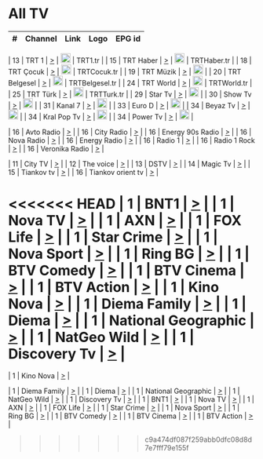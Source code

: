 <h1>All TV</h1>

| #   | Channel        | Link  | Logo | EPG id |
|:---:|:--------------:|:-----:|:----:|:------:|

| 13  | TRT 1            | [>](https://tv-trt1.medya.trt.com.tr/master.m3u8) | <img height="20" src="https://i.imgur.com/j786OLG.png"/> | TRT1.tr |
| 15  | TRT Haber        | [>](https://tv-trthaber.medya.trt.com.tr/master.m3u8) | <img height="20" src="https://i.imgur.com/OVfo8Ab.png"/> | TRTHaber.tr |
| 18  | TRT Çocuk        | [>](https://tv-trtcocuk.medya.trt.com.tr/master.m3u8) | <img height="20" src="https://i.imgur.com/QLFmD6d.png"/> | TRTCocuk.tr |
| 19  | TRT Müzik        | [>](https://tv-trtmuzik.medya.trt.com.tr/master.m3u8) | <img height="20" src="https://i.imgur.com/fIVFCEd.png"/> |
| 20  | TRT Belgesel     | [>](https://tv-trtbelgesel.medya.trt.com.tr/master.m3u8) | <img height="20" src="https://i.imgur.com/MGO87pe.png"/> | TRTBelgesel.tr |
| 24  | TRT World        | [>](https://tv-trtworld.medya.trt.com.tr/master.m3u8) | <img height="20" src="https://i.imgur.com/JEA2xpv.png"/> | TRTWorld.tr |
| 25  | TRT Türk         | [>](https://tv-trtturk.medya.trt.com.tr/master.m3u8) | <img height="20" src="https://i.imgur.com/OSTOQNw.png"/> | TRTTurk.tr |
| 29  | Star Tv   | [>](https://dogus-live.daioncdn.net/startv/startv_360p.m3u8) | <img height="20" src="https://i.imgur.com/IebUZx1.png"/> |
| 30  | Show Tv     | [>](https://ciner-live.daioncdn.net/showtv/showtv.m3u8) | <img height="20" src="https://i.imgur.com/IebUZx1.png"/> |
| 31  | Kanal 7     | [>](https://kanal7-live.daioncdn.net/kanal7/kanal7.m3u8) | <img height="20" src="https://i.imgur.com/IebUZx1.png"/> |
| 33  | Euro D    | [>](https://www.youtube.com/user/KanalD/live) | <img height="20" src="https://i.imgur.com/IebUZx1.png"/> |
| 34  | Beyaz Tv     | [>](https://beyaztv-live.daioncdn.net/beyaztv/beyaztv.m3u8) | <img height="20" src="https://i.imgur.com/IebUZx1.png"/> |
| 34  | Kral Pop Tv     | [>](https://www.youtube.com/watch?v=GuFTuKoXepw) | <img height="20" src="https://i.imgur.com/IebUZx1.png"/> |
| 34  | Power Tv     | [>](https://livetv.powerapp.com.tr/powerTV/powerhd.smil/chunklist.m3u8) | <img height="20" src="https://i.imgur.com/IebUZx1.png"/> |

| 16  | Avto Radio | [>](http://stream.metacast.eu/avtoradio.mp3.m3u) |
| 16  | City Radio | [>](http://stream.metacast.eu/city.aac.m3u) |
| 16  | Energy 90s Radio | [>](http://stream.metacast.eu/energy-90s.m3u) |
| 16  | Nova Radio | [>](http://stream.metacast.eu/nova.aac.m3u) |
| 16  | Energy Radio | [>](http://stream.metacast.eu/nrj.aac.m3u) |
| 16  | Radio 1 | [>](http://stream.metacast.eu/radio1.aac.m3u) |
| 16  | Radio 1 Rock | [>](http://stream.metacast.eu/radio1rock.aac.m3u) |
| 16  | Veronika Radio | [>](http://stream.metacast.eu/veronika.aac.m3u) |

| 11  | City TV | [>](https://tv.city.bg/play/tshls/citytv/index.m3u8) |
| 12  | The voice | [>](https://bss1.neterra.tv/thevoice/thevoice.m3u8) |
| 13  | DSTV | [>](http://46.249.95.140:8081/hls/data.m3u8) |
| 14  | Magic Tv | [>](https://bss1.neterra.tv/magictv/magictv.m3u8) |
| 15  | Tiankov tv | [>](https://streamer103.neterra.tv/tiankov-folk/live.m3u8) |
| 16  | Tiankov orient tv | [>](https://streamer103.neterra.tv/tiankov-orient/live.m3u8) |

<<<<<<< HEAD
| 1 | BNT1 | [>](https://ymkaya.xyz:43358/tv/bnt1/playlist.m3u8?wmsAuthSign=c2VydmVyX3RpbWU9OC80LzIwMjUgNjo1NDoxOCBQTSZoYXNoX3ZhbHVlPTkyWW5md3BVNU1DZS9DSFNNVW85Q2c9PSZ2YWxpZG1pbnV0ZXM9NjA=) |
| 1 | Nova TV | [>](https://ymkaya.xyz:43358/tv/novatv/playlist.m3u8?wmsAuthSign=c2VydmVyX3RpbWU9OC80LzIwMjUgNjo1NDozMCBQTSZoYXNoX3ZhbHVlPVhkZHFLZDBqaVlUeDVsaGV2K09ydGc9PSZ2YWxpZG1pbnV0ZXM9NjA=) |
| 1 | AXN | [>](https://ymkaya.xyz:43358/tv/axn/playlist.m3u8?wmsAuthSign=c2VydmVyX3RpbWU9OC80LzIwMjUgNjo1NDo0MSBQTSZoYXNoX3ZhbHVlPTFDN3JnZXgwZ3BUZC8veUw5UWVNTEE9PSZ2YWxpZG1pbnV0ZXM9NjA=) |
| 1 | FOX Life | [>](https://ymkaya.xyz:43358/tv/foxlife/playlist.m3u8?wmsAuthSign=c2VydmVyX3RpbWU9OC80LzIwMjUgNjo1NDo1MSBQTSZoYXNoX3ZhbHVlPVRCUTZHYi9xVzdmM2gxRkc4cWw4NEE9PSZ2YWxpZG1pbnV0ZXM9NjA=) |
| 1 | Star Crime | [>](https://ymkaya.xyz:43358/tv/foxcrime/playlist.m3u8?wmsAuthSign=c2VydmVyX3RpbWU9OC80LzIwMjUgNjo1NTowMiBQTSZoYXNoX3ZhbHVlPTZlY3JwaHdQYWJoSks4NDZFMFE0RUE9PSZ2YWxpZG1pbnV0ZXM9NjA=) |
| 1 | Nova Sport | [>](https://ymkaya.xyz:43358/tv/novasport/playlist.m3u8?wmsAuthSign=c2VydmVyX3RpbWU9OC80LzIwMjUgNjo1NToxNCBQTSZoYXNoX3ZhbHVlPThtL2gvMHBWL25PTFBoVSszNTRpRFE9PSZ2YWxpZG1pbnV0ZXM9NjA=) |
| 1 | Ring BG | [>](https://ymkaya.xyz:43358/tv/ringbg/playlist.m3u8?wmsAuthSign=c2VydmVyX3RpbWU9OC80LzIwMjUgNjo1NToyNCBQTSZoYXNoX3ZhbHVlPUZBaVljaEZqeXZaV1JWNkpmZC9YVnc9PSZ2YWxpZG1pbnV0ZXM9NjA=) |
| 1 | BTV Comedy | [>](https://ymkaya.xyz:43358/tv/btvcomedy/playlist.m3u8?wmsAuthSign=c2VydmVyX3RpbWU9OC80LzIwMjUgNjo1NTozNCBQTSZoYXNoX3ZhbHVlPVhmSGhvMC9ZQ1pwcFQ0SUR6TTZkOXc9PSZ2YWxpZG1pbnV0ZXM9NjA=) |
| 1 | BTV Cinema | [>](https://ymkaya.xyz:43358/tv/btvcinema/playlist.m3u8?wmsAuthSign=c2VydmVyX3RpbWU9OC80LzIwMjUgNjo1NTo0NSBQTSZoYXNoX3ZhbHVlPU8wSlNUeENzcmdaaVF1d0txd1NwU3c9PSZ2YWxpZG1pbnV0ZXM9NjA=) |
| 1 | BTV Action | [>](https://ymkaya.xyz:43358/tv/btvaction/playlist.m3u8?wmsAuthSign=c2VydmVyX3RpbWU9OC80LzIwMjUgNjo1NTo1NiBQTSZoYXNoX3ZhbHVlPW4vZUlZWjZXREpKT1pKVy9xR3hIWGc9PSZ2YWxpZG1pbnV0ZXM9NjA=) |
| 1 | Kino Nova | [>](https://ymkaya.xyz:43358/tv/kinonova/playlist.m3u8?wmsAuthSign=c2VydmVyX3RpbWU9OC80LzIwMjUgNjo1NjowNyBQTSZoYXNoX3ZhbHVlPTNmRzc4WjA5Q1Zmb0pWQ1hTdmlMamc9PSZ2YWxpZG1pbnV0ZXM9NjA=) |
| 1 | Diema Family | [>](https://ymkaya.xyz:43358/tv/diemafamily/playlist.m3u8?wmsAuthSign=c2VydmVyX3RpbWU9OC80LzIwMjUgNjo1NjoxOCBQTSZoYXNoX3ZhbHVlPXJRNHFzTDdESm0yck1EYWp1RU5oV2c9PSZ2YWxpZG1pbnV0ZXM9NjA=) |
| 1 | Diema | [>](https://ymkaya.xyz:43358/tv/diema/playlist.m3u8?wmsAuthSign=c2VydmVyX3RpbWU9OC80LzIwMjUgNjo1NjoyOCBQTSZoYXNoX3ZhbHVlPWZzTUJvM0hzV1kxTiszUUdLTHJxVXc9PSZ2YWxpZG1pbnV0ZXM9NjA=) |
| 1 | National Geographic | [>](https://ymkaya.xyz:43358/tv/natgeo/playlist.m3u8?wmsAuthSign=c2VydmVyX3RpbWU9OC80LzIwMjUgNjo1NjozOCBQTSZoYXNoX3ZhbHVlPUxQakRJWTlsQVJ2akRKOFprRFk1WGc9PSZ2YWxpZG1pbnV0ZXM9NjA=) |
| 1 | NatGeo Wild | [>](https://ymkaya.xyz:43358/tv/natgeowild/playlist.m3u8?wmsAuthSign=c2VydmVyX3RpbWU9OC80LzIwMjUgNjo1Njo0OCBQTSZoYXNoX3ZhbHVlPWx0NDRFdXhUTlFQdGdWUm1adEROZlE9PSZ2YWxpZG1pbnV0ZXM9NjA=) |
| 1 | Discovery Tv | [>](https://ymkaya.xyz:43358/tv/discovery/playlist.m3u8?wmsAuthSign=c2VydmVyX3RpbWU9OC80LzIwMjUgNjo1Njo1OSBQTSZoYXNoX3ZhbHVlPWtyTmgvNWFTbDZpWVd4eitqQTlRNHc9PSZ2YWxpZG1pbnV0ZXM9NjA=) |
=======


| 1 | Kino Nova | [>](https://ymkaya.xyz:11336/tv/kinonova/playlist.m3u8?wmsAuthSign=c2VydmVyX3RpbWU9MS8yLzIwMjUgNDo0MDoyMCBBTSZoYXNoX3ZhbHVlPWlFS1FrWEtMMVRFM3l5YklUWUJQUHc9PSZ2YWxpZG1pbnV0ZXM9NjA=) |

| 1 | Diema Family | [>](https://ymkaya.xyz:11336/tv/diemafamily/playlist.m3u8?wmsAuthSign=c2VydmVyX3RpbWU9MS8yLzIwMjUgNDo0MDozMCBBTSZoYXNoX3ZhbHVlPUVUaTVKTldvZTF5WVVCM0YwL21kaXc9PSZ2YWxpZG1pbnV0ZXM9NjA=) |
| 1 | Diema | [>](https://ymkaya.xyz:11336/tv/diema/playlist.m3u8?wmsAuthSign=c2VydmVyX3RpbWU9MS8yLzIwMjUgNDo0MDo0MCBBTSZoYXNoX3ZhbHVlPVlYMWVJT2NuUjNpUTBsaytEUFFOS2c9PSZ2YWxpZG1pbnV0ZXM9NjA=) |
| 1 | National Geographic | [>](https://ymkaya.xyz:11336/tv/natgeo/playlist.m3u8?wmsAuthSign=c2VydmVyX3RpbWU9MS8yLzIwMjUgNDo0MTo0MSBBTSZoYXNoX3ZhbHVlPTJQTlVmcG5nYWx0M013eUhGRGxnd0E9PSZ2YWxpZG1pbnV0ZXM9NjA=) |
| 1 | NatGeo Wild | [>](https://ymkaya.xyz:11336/tv/natgeowild/playlist.m3u8?wmsAuthSign=c2VydmVyX3RpbWU9MS8yLzIwMjUgNDo0MTo1MSBBTSZoYXNoX3ZhbHVlPVl1OXZaTTliN0hGWEN3eDBYd1duNkE9PSZ2YWxpZG1pbnV0ZXM9NjA=) |
| 1 | Discovery Tv | [>](https://ymkaya.xyz:11336/tv/discovery/playlist.m3u8?wmsAuthSign=c2VydmVyX3RpbWU9MS8yLzIwMjUgNDo0MjowMSBBTSZoYXNoX3ZhbHVlPWtBQmdLNlY2RmQwWElzMVYzSDJyVkE9PSZ2YWxpZG1pbnV0ZXM9NjA=) |
| 1 | BNT1 | [>](https://ymkaya.xyz:11336/tv/bnt1/playlist.m3u8?wmsAuthSign=c2VydmVyX3RpbWU9MS8yLzIwMjUgNDozODozOCBBTSZoYXNoX3ZhbHVlPVVrMVlRQXpJWlhYeUh6ZFVpSC9NMUE9PSZ2YWxpZG1pbnV0ZXM9NjA=) |
| 1 | Nova TV | [>](https://ymkaya.xyz:11336/tv/novatv/playlist.m3u8?wmsAuthSign=c2VydmVyX3RpbWU9MS8yLzIwMjUgNDozODo0OCBBTSZoYXNoX3ZhbHVlPUVxQjh1a0ZzYkVGZU8zZDFGTzdreVE9PSZ2YWxpZG1pbnV0ZXM9NjA=) |
| 1 | AXN | [>](https://ymkaya.xyz:11336/tv/axn/playlist.m3u8?wmsAuthSign=c2VydmVyX3RpbWU9MS8yLzIwMjUgNDozODo1OCBBTSZoYXNoX3ZhbHVlPUpkWStGY1hkNXhaOVpPZ0thQ0FZL3c9PSZ2YWxpZG1pbnV0ZXM9NjA=) |
| 1 | FOX Life | [>](https://ymkaya.xyz:11336/tv/foxlife/playlist.m3u8?wmsAuthSign=c2VydmVyX3RpbWU9MS8yLzIwMjUgNDozOToxMCBBTSZoYXNoX3ZhbHVlPWt1ZDc1T3AzYlZDTjJnSy9TU0xJZlE9PSZ2YWxpZG1pbnV0ZXM9NjA=) |
| 1 | Star Crime | [>](https://ymkaya.xyz:11336/tv/foxcrime/playlist.m3u8?wmsAuthSign=c2VydmVyX3RpbWU9MS8yLzIwMjUgNDozOToyMCBBTSZoYXNoX3ZhbHVlPXIwVU45Nm9FR1l2enNkTG9TanBxbmc9PSZ2YWxpZG1pbnV0ZXM9NjA=) |
| 1 | Nova Sport | [>](https://ymkaya.xyz:11336/tv/novasport/playlist.m3u8?wmsAuthSign=c2VydmVyX3RpbWU9MS8yLzIwMjUgNDozOTozMCBBTSZoYXNoX3ZhbHVlPXlSZ0UxazVaM0xhSmc0NmR4T0c1T2c9PSZ2YWxpZG1pbnV0ZXM9NjA=) |
| 1 | Ring BG | [>](https://ymkaya.xyz:11336/tv/ringbg/playlist.m3u8?wmsAuthSign=c2VydmVyX3RpbWU9MS8yLzIwMjUgNDozOTo0MCBBTSZoYXNoX3ZhbHVlPTR4aUlFNHVUYWN4enY1WkVuOFZma2c9PSZ2YWxpZG1pbnV0ZXM9NjA=) |
| 1 | BTV Comedy | [>](https://ymkaya.xyz:11336/tv/btvcomedy/playlist.m3u8?wmsAuthSign=c2VydmVyX3RpbWU9MS8yLzIwMjUgNDozOTo1MCBBTSZoYXNoX3ZhbHVlPUtrMTJ2RHNTTUU1RFp1ZkVOdXFSK3c9PSZ2YWxpZG1pbnV0ZXM9NjA=) |
| 1 | BTV Cinema | [>](https://ymkaya.xyz:11336/tv/btvcinema/playlist.m3u8?wmsAuthSign=c2VydmVyX3RpbWU9MS8yLzIwMjUgNDozOTo1OSBBTSZoYXNoX3ZhbHVlPTZWcU9FZW56cG1NM1lrYy8xNE5NeHc9PSZ2YWxpZG1pbnV0ZXM9NjA=) |
| 1 | BTV Action | [>](https://ymkaya.xyz:11336/tv/btvaction/playlist.m3u8?wmsAuthSign=c2VydmVyX3RpbWU9MS8yLzIwMjUgNDo0MDoxMCBBTSZoYXNoX3ZhbHVlPUlDd0ErRkZVWThyMVZwR3c2REdGZ3c9PSZ2YWxpZG1pbnV0ZXM9NjA=) |
>>>>>>> c9a474df087f259abb0dfc08d8d7e7fff79e155f
